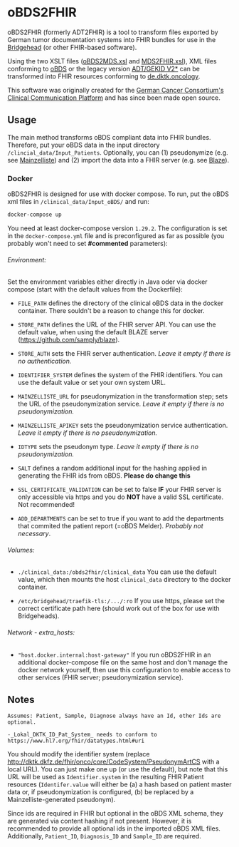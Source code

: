 # oBDS2FHIR

oBDS2FHIR (formerly ADT2FHIR) is a tool to transform files exported by German tumor documentation systems into FHIR bundles for use in the [Bridgehead](https://github.com/samply/bridgehead) (or other FHIR-based software).

Using the two XSLT files ([oBDS2MDS.xsl](https://github.com/samply/obds2fhir/blob/main/src/main/resources/oBDS2MDS_FHIR.xsl) and [MDS2FHIR.xsl](https://github.com/samply/obds2fhir/blob/main/src/main/resources/MDS2FHIR.xsl)), XML files conforming to [oBDS](https://basisdatensatz.de/xml/) or the legacy version [ADT/GEKID V2*](https://basisdatensatz.de/xml/) can be transformed into FHIR resources conforming to [de.dktk.oncology](https://simplifier.net/packages/de.dktk.oncology/).

This software was originally created for the [German Cancer Consortium's Clinical Communication Platform](https://dktk.dkfz.de/) and has since been made open source.

## Usage

The main method transforms oBDS compliant data into FHIR bundles.
Therefore, put your oBDS data in the input directory ```/clincial_data/Input_Patients```. 
Optionally, you can (1) pseudonymize (e.g. see [Mainzelliste](https://bitbucket.org/medicalinformatics/mainzelliste)) and (2) import the data into a FHIR server (e.g. see [Blaze](https://github.com/samply/blaze)).

### Docker

oBDS2FHIR is designed for use with docker compose. To run, put the oBDS xml files in ```/clinical_data/Input_oBDS/``` and run:
```sh
docker-compose up
```

You need at least docker-compose version `1.29.2`.
The configuration is set in the ```docker-compose.yml``` file and is preconfigured as far as possible (you probably won't need to set **#commented** parameters):

###### Environment:

Set the environment variables either directly in Java oder via docker compose (start with the default values from the Dockerfile):


* ```FILE_PATH``` defines the directory of the clinical oBDS data in the docker container.
There souldn't be a reason to change this for docker.

* ```STORE_PATH``` defines the URL of the FHIR server API.
You can use the default value, when using the default BLAZE server (https://github.com/samply/blaze).

* ```STORE_AUTH``` sets the FHIR server authentication. *Leave it empty if there is no authentication.*

* ```IDENTIFIER_SYSTEM``` defines the system of the FHIR identifiers.
You can use the default value or set your own system URL.

* ```MAINZELLISTE_URL``` for pseudonymization in the transformation step; sets the URL of the pseudonymization service. *Leave it empty if there is no pseudonymization.*

* ```MAINZELLISTE_APIKEY``` sets the pseudonymization service authentication. *Leave it empty if there is no pseudonymization.*

* ```IDTYPE``` sets the pseudonym type. *Leave it empty if there is no pseudonymization.*

* ```SALT``` defines a random additional input for the hashing applied in generating the FHIR ids from oBDS. **Please do change this** 

* ```SSL_CERTIFICATE_VALIDATION``` can be set to false **IF** your FHIR server is only accessible via https and you do **NOT** have a valid SSL certificate. Not recommended!

* ```ADD_DEPARTMENTS``` can be set to true if you want to add the departments that commited the patient report (=oBDS Melder). *Probably not  necessary*.

###### Volumes:

* ```./clinical_data:/obds2fhir/clinical_data``` You can use the default value, which then mounts the host ```clinical_data``` directory to the docker container.

* ```/etc/bridgehead/traefik-tls:/.../:ro``` If you use https, please set the correct certificate path here (should work out of the box for use with Bridgeheads).

###### Network - extra_hosts:
* ``"host.docker.internal:host-gateway"`` If you run oBDS2FHIR in an additional docker-compose file on the same host and don't manage the docker network yourself, then use this configuration to enable access to other services (FHIR server; pseudonymization service).


## Notes

    Assumes: Patient, Sample, Diagnose always have an Id, other Ids are optional.
    
    -_Lokal_DKTK_ID_Pat_System_ needs to conform to https://www.hl7.org/fhir/datatypes.html#uri

You should modify the identifier system (replace http://dktk.dkfz.de/fhir/onco/core/CodeSystem/PseudonymArtCS with
a local URL). You can just make one up (or use the default), but note that this URL will be used as ```Identifier.system```
in the resulting FHIR Patient resources (```Identifer.value``` will either be (a) a hash based on patient master data or, if pseudonymization 
is configured, (b) be replaced by a Mainzelliste-generated pseudonym).

Since ids are required in FHIR but optional in the oBDS XML schema, they are generated via content hashing
if not present. However, it is recommended to provide all optional ids in the imported oBDS XML files.
Additionally, ```Patient_ID```, ```Diagnosis_ID``` and ```Sample_ID``` are required. 
